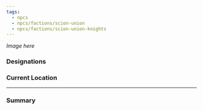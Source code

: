 ```yaml
---
tags:
  - npcs
  - npcs/factions/scion-union
  - npcs/factions/scion-union-knights
---
```

*Image here*

### Designations


### Current Location


___
### Summary
